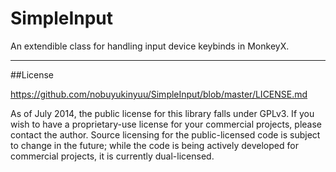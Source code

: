 SimpleInput
===============

An extendible class for handling input device keybinds in MonkeyX.

-----
##License

https://github.com/nobuyukinyuu/SimpleInput/blob/master/LICENSE.md

As of July 2014, the public license for this library falls under GPLv3.  If you wish to have a proprietary-use license for your commercial projects, please contact the author.  Source licensing for the public-licensed code is subject to change in the future; while the code is being actively developed for commercial projects, it is currently dual-licensed.